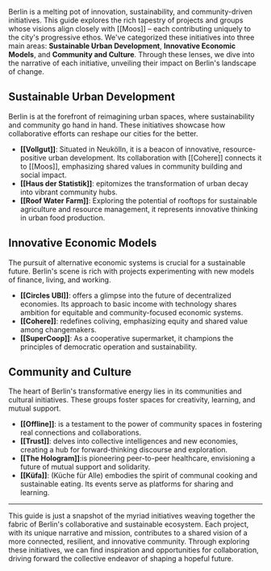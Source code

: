Berlin is a melting pot of innovation, sustainability, and community-driven initiatives. This guide explores the rich tapestry of projects and groups whose visions align closely with [[Moos]] – each contributing uniquely to the city's progressive ethos. We've categorized these initiatives into three main areas: **Sustainable Urban Development**, **Innovative Economic Models**, and **Community and Culture**. Through these lenses, we dive into the narrative of each initiative, unveiling their impact on Berlin's landscape of change.

## Sustainable Urban Development

Berlin is at the forefront of reimagining urban spaces, where sustainability and community go hand in hand. These initiatives showcase how collaborative efforts can reshape our cities for the better.

- **[[Vollgut]]**: Situated in Neukölln, it is a beacon of innovative, resource-positive urban development. Its collaboration with [[Cohere]] connects it to [[Moos]], emphasizing shared values in community building and social impact.
- **[[Haus der Statistik]]**: epitomizes the transformation of urban decay into vibrant community hubs.
- **[[Roof Water Farm]]**: Exploring the potential of rooftops for sustainable agriculture and resource management, it represents innovative thinking in urban food production.

## Innovative Economic Models

The pursuit of alternative economic systems is crucial for a sustainable future. Berlin's scene is rich with projects experimenting with new models of finance, living, and working.

- **[[Circles UBI]]**: offers a glimpse into the future of decentralized economies. Its approach to basic income with technology shares ambition for equitable and community-focused economic systems.
- **[[Cohere]]**: redefines coliving, emphasizing equity and shared value among changemakers.
- **[[SuperCoop]]**: As a cooperative supermarket, it champions the principles of democratic operation and sustainability.

## Community and Culture

The heart of Berlin's transformative energy lies in its communities and cultural initiatives. These groups foster spaces for creativity, learning, and mutual support.

- **[[Offline]]**: is a testament to the power of community spaces in fostering real connections and collaborations.
- **[[Trust]]**: delves into collective intelligences and new economies, creating a hub for forward-thinking discourse and exploration.
- **[[The Hologram]]**:is pioneering peer-to-peer healthcare, envisioning a future of mutual support and solidarity.
- **[[Küfa]]**: (Küche für Alle) embodies the spirit of communal cooking and sustainable eating. Its events serve as platforms for sharing and learning.

---

This guide is just a snapshot of the myriad initiatives weaving together the fabric of Berlin's collaborative and sustainable ecosystem. Each project, with its unique narrative and mission, contributes to a shared vision of a more connected, resilient, and innovative community. Through exploring these initiatives, we can find inspiration and opportunities for collaboration, driving forward the collective endeavor of shaping a hopeful future.